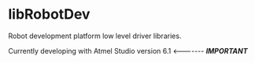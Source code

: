 libRobotDev
===========

Robot development platform low level driver libraries.

Currently developing with Atmel Studio version 6.1 <------- ***IMPORTANT***
